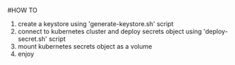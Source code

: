 #HOW TO

1. create a keystore using 'generate-keystore.sh' script
2. connect to kubernetes cluster and deploy secrets object using 'deploy-secret.sh' script
3. mount kubernetes secrets object as a volume
4. enjoy
